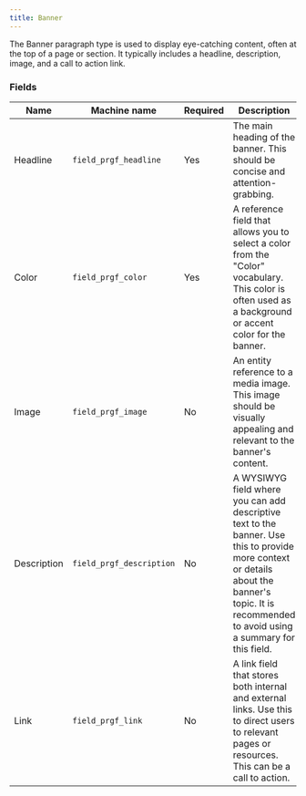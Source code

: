 ```yaml
---
title: Banner
---
```


The Banner paragraph type is used to display eye-catching content, often at the top of a page or section. It typically includes a headline, description, image, and a call to action link.

### Fields

| Name          | Machine name        | Required | Description                                                                                                                                                                                                                                                          | Notes                                         |
| ------------- | ------------------- | -------- | -------------------------------------------------------------------------------------------------------------------------------------------------------------------------------------------------------------------------------------------------------------------- | --------------------------------------------- |
| Headline      | `field_prgf_headline` | Yes      | The main heading of the banner. This should be concise and attention-grabbing.                                                                                                                                                                                     | Plain text, maximum 255 characters            |
| Color         | `field_prgf_color`    | Yes      | A reference field that allows you to select a color from the "Color" vocabulary. This color is often used as a background or accent color for the banner.                                                                                                          | Choose a term from the "Color" vocabulary |
| Image         | `field_prgf_image`    | No       | An entity reference to a media image. This image should be visually appealing and relevant to the banner's content.                                                                                                                                             | Single value                                  |
| Description   | `field_prgf_description` | No       | A WYSIWYG field where you can add descriptive text to the banner. Use this to provide more context or details about the banner's topic.  It is recommended to avoid using a summary for this field.                                                                                                   |                                               |
| Link          | `field_prgf_link`     | No       | A link field that stores both internal and external links. Use this to direct users to relevant pages or resources. This can be a call to action.                                                                                                                 | Use for internal and external links           |
